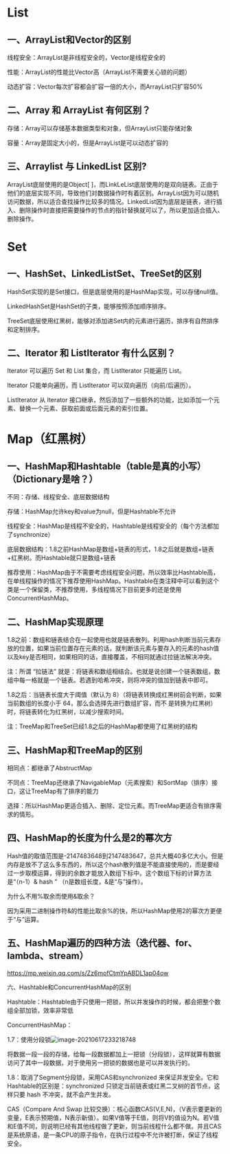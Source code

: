 # List

## 一、ArrayList和Vector的区别

线程安全：ArrayList是非线程安全的，Vector是线程安全的

性能：ArrayList的性能比Vector高（ArrayList不需要关心锁的问题）

动态扩容：Vector每次扩容都会扩容一倍的大小，而ArrayList只扩容50%

## 二、Array 和 ArrayList 有何区别？

存储：Array可以存储基本数据类型和对象，但ArrayList只能存储对象

容量：Array是固定大小的，但是ArrayList是可以动态扩容的

## 三、Arraylist 与 LinkedList 区别?

ArrayList底层使用的是Object[ ]，而LinkLeList底层使用的是双向链表。正由于他们的底层实现不同，导致他们对数据操作时有着区别。ArrayList因为可以随机访问数据，所以适合查找操作比较多的情况。LinkedList因为底层是链表，进行插入、删除操作时直接把需要操作的节点的指针替换就可以了，所以更加适合插入、删除操作。





# Set

## 一、HashSet、LinkedListSet、TreeSet的区别

HashSet实现的是Set接口，但是底层使用的是HashMap实现，可以存储null值。

LinkedHashSet是HashSet的子类，能够按照添加顺序排序。

TreeSet底层使用红黑树，能够对添加进Set内的元素进行遍历，排序有自然排序和定制排序。

## 二、Iterator 和 ListIterator 有什么区别？

Iterator 可以遍历 Set 和 List 集合，而 ListIterator 只能遍历 List。

 Iterator 只能单向遍历，而 ListIterator 可以双向遍历（向前/后遍历）。 

ListIterator 从 Iterator 接口继承，然后添加了一些额外的功能，比如添加一个元素、替换一个元素、获取前面或后面元素的索引位置。





# Map（红黑树）

## 一、HashMap和Hashtable（table是真的小写）（Dictionary是啥？）

不同：存储、线程安全、底层数据结构

存储：HashMap允许key和value为null，但是Hashtable不允许

线程安全：HashMap是线程不安全的，Hashtable是线程安全的（每个方法都加了synchronize）

底层数据结构：1.8之前HashMap是数组+链表的形式，1.8之后就是数组+链表+红黑树。而Hashtable就只是数组+链表

推荐使用：HashMap由于不需要考虑线程安全问题，所以效率比Hashtable高，在单线程操作的情况下推荐使用HashMap。Hashtable在类注释中可以看到这个类是一个保留类，不推荐使用，多线程情况下目前更多的还是使用ConcurrentHashMap。

## 二、HashMap实现原理

1.8之前：数组和链表结合在⼀起使⽤也就是链表散列。利用hash判断当前元素存放的位置，如果当前位置存在元素的话，就判断该元素与要存⼊的元素的hash值以及key是否相同，如果相同的话，直接覆盖，不相同就通过拉链法解决冲突。

注：所谓 “拉链法” 就是：将链表和数组相结合。也就是说创建⼀个链表数组，数组中每⼀格就是⼀个链表。若遇到哈希冲突，则将冲突的值加到链表中即可。

1.8之后：当链表⻓度⼤于阈值（默认为 8）（将链表转换成红⿊树前会判断，如果当前数组的⻓度⼩于 64，那么会选择先进⾏数组扩容，⽽不 是转换为红⿊树）时，将链表转化为红⿊树，以减少搜索时间。

注：TreeMap和TreeSet已经1.8之后的HashMap都使用了红黑树的结构

## 三、HashMap和TreeMap的区别

相同点：都继承了AbstructMap

不同点：TreeMap还继承了NavigableMap（元素搜索）和SortMap（排序）接口，这让TreeMap有了排序的能力

选择：所以HashMap更适合插入、删除、定位元素。而TreeMap更适合有排序需求的情形。

## 四、HashMap的长度为什么是2的幂次方

Hash值的取值范围是-2147483648到2147483647，总共大概40多亿大小。但是内存是放不了这么多东西的，所以这个hash散列值是不能直接使用的，而是要经过一步取模运算，得到的余数才能放入数组下标中。这个数组下标的计算方法是“（n-1）& hash  ” （n是数组长度，&是“与”操作）。

为什么不用%取余而使用&取余？

因为采用二进制操作符&的性能比取余%的快，所以HashMap使用2的幂次方更便于“与”运算。

## 五、HashMap遍历的四种方法（迭代器、for、lambda、stream）

https://mp.weixin.qq.com/s/Zz6mofCtmYpABDL1ap04ow

六、Hashtable和ConcurrentHashMap的区别

Hashtable：Hashtable由于只使用一把锁，所以并发操作的时候，都会把整个数组全部加锁，效率非常低

ConcurrentHashMap：

1.7：使用分段锁![image-20210617233218748](../AppData/Roaming/Typora/typora-user-images/image-20210617233218748.png)

将数据一段一段的存储，给每一段数据都加上一把锁（分段锁），这样就算有数据访问了其中一段数据，对于使用另一把锁的数据也是可以并发执行的。

1.8：取消了Segment分段锁，采用CAS和synchronized 来保证并发安全。它和Hashtable的区别是：synchronized 只锁定当前链表或红⿊⼆叉树的⾸节点，这样只要 hash 不冲突，就不会产⽣并发。

CAS（Compare And Swap 比较交换）：核心函数CAS(V,E,N)，（V表示要更新的变量，E表示预期值，N表示新值）。如果V值等于E值，则将V的值设为N。若V值和E值不同，则说明已经有其他线程做了更新，则当前线程什么都不做。并且CAS是系统原语，是一条CPU的原子指令，在执行过程中不允许被打断，保证了线程安全。